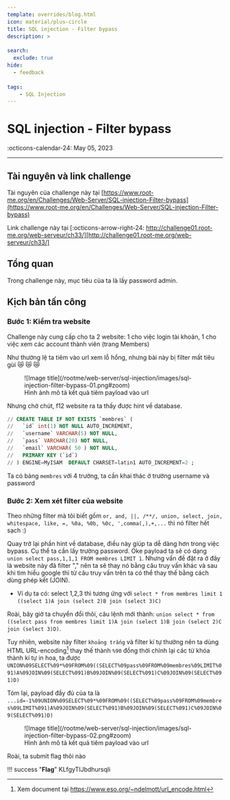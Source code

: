 ```yaml
---
template: overrides/blog.html
icon: material/plus-circle
title: SQL injection - Filter bypass
description: >
  
search:
  exclude: true
hide:
  - feedback

tags:
    - SQL Injection 
---
```


# __SQL injection - Filter bypass__

<span>
:octicons-calendar-24: May 05, 2023

</span>

---


## __Tài nguyên và link challenge__

Tài nguyên của challenge này tại [https://www.root-me.org/en/Challenges/Web-Server/SQL-injection-Filter-bypass](https://www.root-me.org/en/Challenges/Web-Server/SQL-injection-Filter-bypass)

Link challenge này tại [:octicons-arrow-right-24: http://challenge01.root-me.org/web-serveur/ch33/][http://challenge01.root-me.org/web-serveur/ch33/]

  [http://challenge01.root-me.org/web-serveur/ch33/]: http://challenge01.root-me.org/web-serveur/ch33/

## __Tổng quan__

Trong challenge này, mục tiêu của ta là lấy password admin.

## __Kịch bản tấn công__
### Bước 1: Kiểm tra website

Challenge này cung cấp cho ta 2 website: 1 cho việc login tài khoản, 1 cho việc xem các account thành viên (trang Members)

Như thường lệ ta tiêm vào url xem lỗ hổng, nhưng bài này bị filter mất tiêu gùi :crying_cat_face: :crying_cat_face: :crying_cat_face:
<figure markdown>
  ![Image title](/rootme/web-server/sql-injection/images/sql-injection-filter-bypass-01.png#zoom)
  <figcaption>Hình ảnh mô tả kết quả tiêm payload vào url</figcaption>
</figure>

Nhưng chờ chút, f12 website ra ta thấy được hint về database.

<div class="result" markdown>

``` sql linenums="1"
// CREATE TABLE IF NOT EXISTS `membres` (
//   `id` int(1) NOT NULL AUTO_INCREMENT,
//   `username` VARCHAR(5) NOT NULL,
//   `pass` VARCHAR(20) NOT NULL,
//   `email` VARCHAR( 50 ) NOT NULL,
//   PRIMARY KEY (`id`)
// ) ENGINE=MyISAM  DEFAULT CHARSET=latin1 AUTO_INCREMENT=2 ;
```

</div>

Ta có bảng `membres` với 4 trường, ta cần khai thác ở trường username và password

### Bước 2: Xem xét filter của website

Theo những filter mà tôi biết gồm `or, and, ||, /**/, union, select, join, whitespace, like, =, %0a, %0b, %0c, ',comma(,),+,...` thì nó filter hết sạch :)

Quay trở lại phần hint về database, điều này giúp ta dễ dàng hơn trong việc bypass. Cụ thể ta cần lấy trường password. Oke payload ta sẽ có dạng `union select pass,1,1,1 FROM membres LIMIT 1`. Nhưng vấn đề đặt ra ở đây là website này đã filter "," nên ta sẽ thay nó bằng câu truy vấn khác và sau khi tìm hiểu google thì từ câu truy vấn trên ta có thể thay thế bằng cách dùng phép kết (JOIN).

- Ví dụ ta có: select 1,2,3 thì tương ứng với `select * from membres limit 1 ((select 1)A join (select 2)B join (select 3)C)`

Roài, bây giờ ta chuyển đổi thôi, câu lệnh mới thành: `union select * from ((select pass from membres limit 1)A join (select 1)B join (select 2)C join (select 3)D)`.

Tuy nhiên, website này filter `khoảng trắng` và filter kí tự thường nên ta dùng HTML URL-encoding[^1] thay thế thành `%90` đồng thời chỉnh lại các từ khóa thành kí tự in hoa, ta được `UNION%09SELECT%09*%09FROM%09((SELECT%09pass%09FROM%09membres%09LIMIT%091)A%09JOIN%09(SELECT%091)B%09JOIN%09(SELECT%091)C%09JOIN%09(SELECT%091)D)`

Tóm lại, payload đầy đủ của ta là `...id=-1%09UNION%09SELECT%09*%09FROM%09((SELECT%09pass%09FROM%09membres%09LIMIT%091)A%09JOIN%09(SELECT%091)B%09JOIN%09(SELECT%091)C%09JOIN%09(SELECT%091)D)`

<figure markdown>
  ![Image title](/rootme/web-server/sql-injection/images/sql-injection-filter-bypass-02.png#zoom)
  <figcaption>Hình ảnh mô tả kết quả tiêm payload vào url</figcaption>
</figure>

Roài, ta submit flag thôi nào

!!! success "__Flag__"
    KLfgyTIJbdhursqli

 [^1]: Xem document tại https://www.eso.org/~ndelmott/url_encode.html